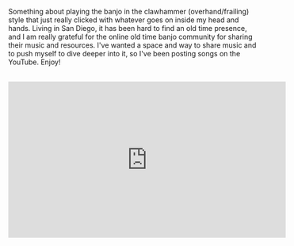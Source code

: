 
<!--- Banjo -->

Something about playing the banjo in the clawhammer (overhand/frailing) style that just really clicked with whatever goes on inside my head and hands.  Living in San Diego, it has been hard to find an old time presence, and I am really grateful for the online old time banjo community for sharing their music and resources.  I've wanted a space and way to share music and to push myself to dive deeper into it, so I've been posting songs on the YouTube.  Enjoy!

<br>

<iframe width="560" height="315" src="https://www.youtube.com/embed/videoseries?list=PLcuTOh7wTTtU_DhGRb0rN-CPydvk16lGK" frameborder="0" allow="accelerometer; autoplay; encrypted-media; gyroscope; picture-in-picture" allowfullscreen></iframe>
